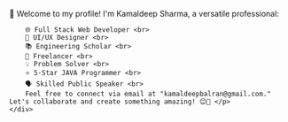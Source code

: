 <!DOCTYPE html>
<html lang="en">
  <head>
    <meta charset="UTF-8" />
    <meta name="viewport" content="width=device-width, initial-scale=1.0" />
    <title>Document</title>
  </head>
  <body>
    <div id="kamal">
        <p>👋 Welcome to my profile! I'm Kamaldeep Sharma, a versatile professional:

        🌐 Full Stack Web Developer <br>
        🎨 UI/UX Designer <br>
        📚 Engineering Scholar <br>
        💼 Freelancer <br>
        💡 Problem Solver <br>
        ⭐ 5-Star JAVA Programmer <br>
        🗣️ Skilled Public Speaker <br>
        Feel free to connect via email at "kamaldeepbalran@gmail.com." Let's collaborate and create something amazing! 😊🚀 </p>
    </div>
  </body>
</html>
